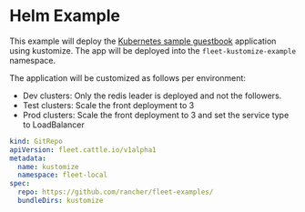 # Helm Example

This example will deploy the [Kubernetes sample guestbook](https://github.com/kubernetes/examples/tree/master/guestbook/) application
using kustomize. The app will be deployed into the `fleet-kustomize-example` namespace.

The application will be customized as follows per environment:

* Dev clusters: Only the redis leader is deployed and not the followers.
* Test clusters: Scale the front deployment to 3
* Prod clusters: Scale the front deployment to 3 and set the service type to LoadBalancer

```yaml
kind: GitRepo
apiVersion: fleet.cattle.io/v1alpha1
metadata:
  name: kustomize
  namespace: fleet-local
spec:
  repo: https://github.com/rancher/fleet-examples/
  bundleDirs: kustomize
```